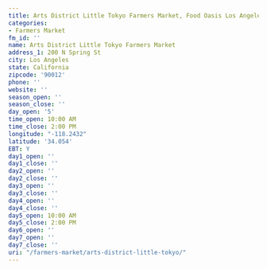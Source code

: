 ```yaml
---
title: Arts District Little Tokyo Farmers Market, Food Oasis Los Angeles
categories:
- Farmers Market
fm_id: ''
name: Arts District Little Tokyo Farmers Market
address_1: 200 N Spring St
city: Los Angeles
state: California
zipcode: '90012'
phone: ''
website: ''
season_open: ''
season_close: ''
day_open: '5'
time_open: 10:00 AM
time_close: 2:00 PM
longitude: "-118.2432"
latitude: '34.054'
EBT: Y
day1_open: ''
day1_close: ''
day2_open: ''
day2_close: ''
day3_open: ''
day3_close: ''
day4_open: ''
day4_close: ''
day5_open: 10:00 AM
day5_close: 2:00 PM
day6_open: ''
day7_open: ''
day7_close: ''
uri: "/farmers-market/arts-district-little-tokyo/"
---
```



